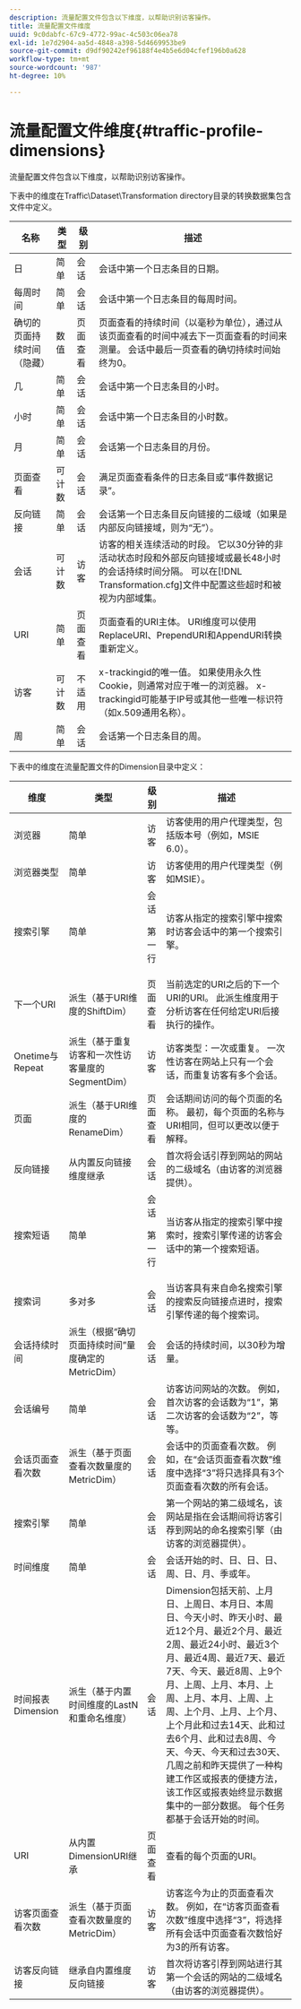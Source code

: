 ```yaml
---
description: 流量配置文件包含以下维度，以帮助识别访客操作。
title: 流量配置文件维度
uuid: 9c0dabfc-67c9-4772-99ac-4c503c06ea78
exl-id: 1e7d2904-aa5d-4848-a398-5d4669953be9
source-git-commit: d9df90242ef96188f4e4b5e6d04cfef196b0a628
workflow-type: tm+mt
source-wordcount: '987'
ht-degree: 10%

---
```


# 流量配置文件维度{#traffic-profile-dimensions}

流量配置文件包含以下维度，以帮助识别访客操作。

下表中的维度在Traffic\Dataset\Transformation directory目录的转换数据集包含文件中定义。

| 名称 | 类型 | 级别 | 描述 |
|---|---|---|---|
| 日 | 简单 | 会话 | 会话中第一个日志条目的日期。 |
| 每周时间 | 简单 | 会话 | 会话中第一个日志条目的每周时间。 |
| 确切的页面持续时间（隐藏） | 数值 | 页面查看 | 页面查看的持续时间（以毫秒为单位），通过从该页面查看的时间中减去下一页面查看的时间来测量。 会话中最后一页查看的确切持续时间始终为0。 |
| 几 | 简单 | 会话 | 会话中第一个日志条目的小时。 |
| 小时 | 简单 | 会话 | 会话中第一个日志条目的小时数。 |
| 月 | 简单 | 会话 | 会话第一个日志条目的月份。 |
| 页面查看 | 可计数 | 会话 | 满足页面查看条件的日志条目或“事件数据记录”。 |
| 反向链接 | 简单 | 会话 | 会话第一个日志条目反向链接的二级域（如果是内部反向链接域，则为“无”）。 |
| 会话 | 可计数 | 访客 | 访客的相关连续活动的时段。 它以30分钟的非活动状态时段和外部反向链接域或最长48小时的会话持续时间分隔。 可以在[!DNL Transformation.cfg]文件中配置这些超时和被视为内部域集。 |
| URI | 简单 | 页面查看 | 页面查看的URI主体。 URI维度可以使用ReplaceURI、PrependURI和AppendURI转换重新定义。 |
| 访客 | 可计数 | 不适用 | x-trackingid的唯一值。 如果使用永久性Cookie，则通常对应于唯一的浏览器。 x-trackingid可能基于IP号或其他一些唯一标识符（如x.509通用名称）。 |
| 周 | 简单 | 会话 | 会话第一个日志条目的周。 |

下表中的维度在流量配置文件的Dimension目录中定义：

<table id="table_02AC8DAD1B62443A96FABCB75C37F23A"> 
 <thead> 
  <tr> 
   <th colname="col1" class="entry"> 维度 </th> 
   <th colname="col2" class="entry"> 类型 </th> 
   <th colname="col03" class="entry"> 级别 </th> 
   <th colname="col3" class="entry"> 描述 </th> 
  </tr> 
 </thead>
 <tbody> 
  <tr> 
   <td colname="col1"> 浏览器 </td> 
   <td colname="col2"> 简单 </td> 
   <td colname="col03"> 访客 </td> 
   <td colname="col3"> 访客使用的用户代理类型，包括版本号（例如，MSIE 6.0）。 </td> 
  </tr> 
  <tr> 
   <td colname="col1"> 浏览器类型 </td> 
   <td colname="col2"> 简单 </td> 
   <td colname="col03"> 访客 </td> 
   <td colname="col3"> 访客使用的用户代理类型（例如MSIE）。 </td> 
  </tr> 
  <tr> 
   <td colname="col1"> 搜索引擎 </td> 
   <td colname="col2"> 简单 </td> 
   <td colname="col03">会话 <p>第一行 </p></td> 
   <td colname="col3"> 访客从指定的搜索引擎中搜索时访客会话中的第一个搜索引擎。 </td> 
  </tr> 
  <tr> 
   <td colname="col1"> 下一个URI </td> 
   <td colname="col2"> 派生（基于URI维度的ShiftDim） </td> 
   <td colname="col03"> 页面查看 </td> 
   <td colname="col3"> 当前选定的URI之后的下一个URI的URI。 此派生维度用于分析访客在任何给定URI后接执行的操作。 </td> 
  </tr> 
  <tr> 
   <td colname="col1"> Onetime与Repeat </td> 
   <td colname="col2"> 派生（基于重复访客和一次性访客量度的SegmentDim） </td> 
   <td colname="col03"> 访客 </td> 
   <td colname="col3"> 访客类型：一次或重复。 一次性访客在网站上只有一个会话，而重复访客有多个会话。 </td> 
  </tr> 
  <tr> 
   <td colname="col1"> 页面 </td> 
   <td colname="col2"> 派生（基于URI维度的RenameDim） </td> 
   <td colname="col03"> 页面查看 </td> 
   <td colname="col3"> 会话期间访问的每个页面的名称。 最初，每个页面的名称与URI相同，但可以更改以便于解释。 </td> 
  </tr> 
  <tr> 
   <td colname="col1"> 反向链接 </td> 
   <td colname="col2"> 从内置反向链接维度继承 </td> 
   <td colname="col03"> 会话 </td> 
   <td colname="col3"> 首次将会话引荐到网站的网站的二级域名（由访客的浏览器提供）。 </td> 
  </tr> 
  <tr> 
   <td colname="col1"> 搜索短语 </td> 
   <td colname="col2"> 简单 </td> 
   <td colname="col03">会话 <p>第一行 </p></td> 
   <td colname="col3"> 当访客从指定的搜索引擎中搜索时，搜索引擎传递的访客会话中的第一个搜索短语。 </td> 
  </tr> 
  <tr> 
   <td colname="col1"> 搜索词 </td> 
   <td colname="col2"> 多对多 </td> 
   <td colname="col03"> 会话 </td> 
   <td colname="col3"> 当访客具有来自命名搜索引擎的搜索反向链接点进时，搜索引擎传递的每个搜索词。 </td> 
  </tr> 
  <tr> 
   <td colname="col1"> 会话持续时间 </td> 
   <td colname="col2"> 派生（根据“确切页面持续时间”量度确定的MetricDim） </td> 
   <td colname="col03"> 会话 </td> 
   <td colname="col3"> 会话的持续时间，以30秒为增量。 </td> 
  </tr> 
  <tr> 
   <td colname="col1"> 会话编号 </td> 
   <td colname="col2"> 简单 </td> 
   <td colname="col03"> 会话 </td> 
   <td colname="col3"> 访客访问网站的次数。 例如，首次访客的会话数为“1”，第二次访客的会话数为“2”，等等。 </td> 
  </tr> 
  <tr> 
   <td colname="col1"> 会话页面查看次数 </td> 
   <td colname="col2"> 派生（基于页面查看次数量度的MetricDim） </td> 
   <td colname="col03"> 会话 </td> 
   <td colname="col3"> 会话中的页面查看次数。 例如，在“会话页面查看次数”维度中选择“3”将只选择具有3个页面查看次数的所有会话。 </td> 
  </tr> 
  <tr> 
   <td colname="col1"> 搜索引擎 </td> 
   <td colname="col2"> 简单 </td> 
   <td colname="col03"> 会话 </td> 
   <td colname="col3"> 第一个网站的第二级域名，该网站是指在会话期间将访客引荐到网站的命名搜索引擎（由访客的浏览器提供）。 </td> 
  </tr> 
  <tr> 
   <td colname="col1"> 时间维度 </td> 
   <td colname="col2"> 简单 </td> 
   <td colname="col03"> 会话 </td> 
   <td colname="col3"> 会话开始的时、日、日、日、周、日、月、季或年。 </td> 
  </tr> 
  <tr> 
   <td colname="col1"> 时间报表Dimension </td> 
   <td colname="col2"> 派生（基于内置时间维度的LastN和重命名维度） </td> 
   <td colname="col03"> 会话 </td> 
   <td colname="col3"> Dimension包括天前、上月日、上周日、本月日、本周日、今天小时、昨天小时、最近12个月、最近2个月、最近2周、最近24小时、最近3个月、最近4周、最近7天、最近7天、今天、最近8周、上9个月、上周、上月、本月、上周、上月、本月、上周、上周、上个月、上月、上个月、上个月此和过去14天、此和过去6个月、此和过去8周、今天、今天、今天和过去30天、几周之前和昨天提供了一种构建工作区或报表的便捷方法，该工作区或报表始终显示数据集中的一部分数据。 每个任务都基于会话开始的时间。 </td> 
  </tr> 
  <tr> 
   <td colname="col1"> URI </td> 
   <td colname="col2"> 从内置DimensionURI继承 </td> 
   <td colname="col03"> 页面查看 </td> 
   <td colname="col3"> 查看的每个页面的URI。 </td> 
  </tr> 
  <tr> 
   <td colname="col1"> 访客页面查看次数 </td> 
   <td colname="col2"> 派生（基于页面查看次数量度的MetricDim） </td> 
   <td colname="col03"> 访客 </td> 
   <td colname="col3"> 访客迄今为止的页面查看次数。 例如，在“访客页面查看次数”维度中选择“3”，将选择所有会话中页面查看次数恰好为3的所有访客。 </td> 
  </tr> 
  <tr> 
   <td colname="col1"> 访客反向链接 </td> 
   <td colname="col2"> 继承自内置维度反向链接 </td> 
   <td colname="col03"> 访客 </td> 
   <td colname="col3"> 首次将访客引荐到网站进行其第一个会话的网站的二级域名（由访客的浏览器提供）。 </td> 
  </tr> 
 </tbody> 
</table>
